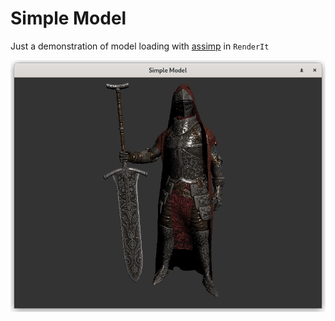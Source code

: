 # Simple Model

Just a demonstration of model loading with [assimp](https://github.com/assimp/assimp) in `RenderIt`

![screenshot](misc/screenshot.png)
